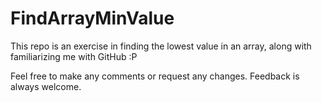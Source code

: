 FindArrayMinValue
=================

This repo is an exercise in finding the lowest value in an array, along with familiarizing me with GitHub :P

Feel free to make any comments or request any changes. Feedback is always welcome.

